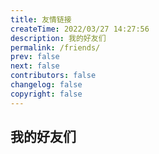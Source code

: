 ```yaml
---
title: 友情链接
createTime: 2022/03/27 14:27:56
description: 我的好友们
permalink: /friends/
prev: false
next: false
contributors: false
changelog: false
copyright: false
---
```


## 我的好友们

<AllFriendContent/>
